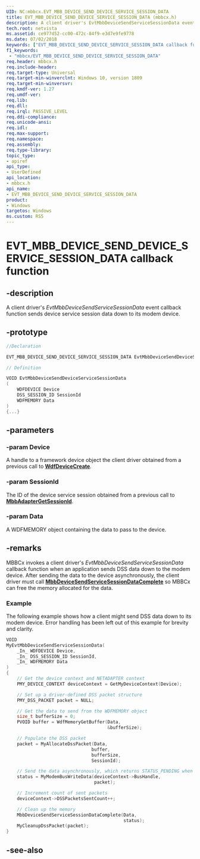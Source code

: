 ```yaml
---
UID: NC:mbbcx.EVT_MBB_DEVICE_SEND_DEVICE_SERVICE_SESSION_DATA
title: EVT_MBB_DEVICE_SEND_DEVICE_SERVICE_SESSION_DATA (mbbcx.h)
description: A client driver's EvtMbbDeviceSendServiceSessionData event callback function sends device service session data down to its modem device.
tech.root: netvista
ms.assetid: ce977d52-cc00-472c-84f9-e3d7e9fe9778
ms.date: 07/02/2018
keywords: ["EVT_MBB_DEVICE_SEND_DEVICE_SERVICE_SESSION_DATA callback function"]
f1_keywords:
 - "mbbcx/EVT_MBB_DEVICE_SEND_DEVICE_SERVICE_SESSION_DATA"
req.header: mbbcx.h
req.include-header:
req.target-type: Universal
req.target-min-winverclnt: Windows 10, version 1809
req.target-min-winversvr:
req.kmdf-ver: 1.27
req.umdf-ver:
req.lib:
req.dll:
req.irql: PASSIVE_LEVEL
req.ddi-compliance:
req.unicode-ansi:
req.idl:
req.max-support:
req.namespace:
req.assembly:
req.type-library: 
topic_type: 
- apiref
api_type: 
- UserDefined
api_location: 
- mbbcx.h
api_name: 
- EVT_MBB_DEVICE_SEND_DEVICE_SERVICE_SESSION_DATA
product:
- Windows
targetos: Windows
ms.custom: RS5
---
```


# EVT_MBB_DEVICE_SEND_DEVICE_SERVICE_SESSION_DATA callback function

## -description



A client driver's *EvtMbbDeviceSendServiceSessionData* event callback function sends device service session data down to its modem device.

## -prototype

```cpp
//Declaration

EVT_MBB_DEVICE_SEND_DEVICE_SERVICE_SESSION_DATA EvtMbbDeviceSendDeviceServiceSessionData; 

// Definition

VOID EvtMbbDeviceSendDeviceServiceSessionData 
(
	WDFDEVICE Device
	DSS_SESSION_ID SessionId
	WDFMEMORY Data
)
{...}

```

## -parameters

### -param Device

A handle to a framework device object the client driver obtained from a previous call to [**WdfDeviceCreate**](../wdfdevice/nf-wdfdevice-wdfdevicecreate.md).

### -param SessionId

The ID of the device service session obtained from a previous call to [**MbbAdapterGetSessionId**](nf-mbbcx-mbbadaptergetsessionid.md).

### -param Data

A WDFMEMORY object containing the data to pass to the device.

## -remarks

MBBCx invokes a client driver's *EvtMbbDeviceSendServiceSessionData* callback function when an application sends DSS data down to the modem device. After sending the data to the device asynchronously, the client driver must call [**MbbDeviceSendServiceSessionDataComplete**](nf-mbbcx-mbbdevicesenddeviceservicesessiondatacomplete.md) so MBBCx can free the memory allocated for the data.

### Example

The following example shows how a client might send DSS data down to its modem device. Error handling has been left out of this example for brevity and clarity.

```C++
VOID
MyEvtMbbDeviceSendServiceSessionData(
    _In_ WDFDEVICE Device,
    _In_ DSS_SESSION_ID SessionId,
    _In_ WDFMEMORY Data
)
{
    // Get the device context and NETADAPTER context
    PMY_DEVICE_CONTEXT deviceContext = GetMyDeviceContext(Device);

    // Set up a driver-defined DSS packet structure
    PMY_DSS_PACKET packet = NULL;

    // Get the data to send from the WDFMEMORY object
    size_t bufferSize = 0;
    PVOID buffer = WdfMemoryGetBuffer(Data, 
                                      &bufferSize);

    // Populate the DSS packet
    packet = MyAllocateDssPacket(Data,
                                buffer,
                                bufferSize,
                                SessionId);

    // Send the data asynchronously, which returns STATUS_PENDING when successful
    status = MyModemBusWriteData(deviceContext->BusHandle,
                                 packet);

    // Increment count of sent packets
    deviceContext->DSSPacketsSentCount++;

    // Clean up the memory
    MbbDeviceSendServiceSessionDataComplete(Data,
                                            status);
    MyCleanupDssPacket(packet);
}
```

## -see-also
